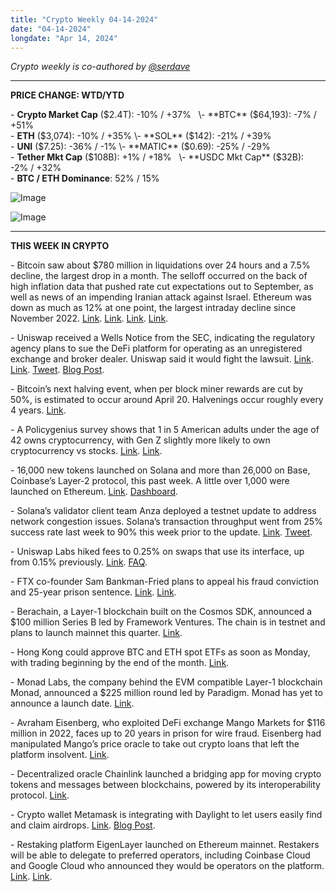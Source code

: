 ```yaml
---
title: "Crypto Weekly 04-14-2024"
date: "04-14-2024"
longdate: "Apr 14, 2024"
---
```


*Crypto weekly is co-authored by [@serdave](https://twitter.com/serdave_eth)*



---

**PRICE CHANGE: WTD/YTD**

\- **Crypto Market Cap** ($2.4T): -10% / +37%    
\- **BTC** ($64,193): -7% / +51%  
\- **ETH** ($3,074): -10% / +35%  
\- **SOL** ($142): -21% / +39%  
\- **UNI** ($7.25): -36% / -1%  
\- **MATIC** ($0.69): -25% / -29%   
\- **Tether Mkt Cap** ($108B): +1% / +18%    
\- **USDC Mkt Cap** ($32B): -2% / +32%    
\- **BTC / ETH Dominance**: 52% / 15%

![Image](/images/04-14-2024-1.png)

![Image](/images/04-14-2024-2.png)

---

**THIS WEEK IN CRYPTO**

\- Bitcoin saw about $780 million in liquidations over 24 hours and a 7.5% decline, the largest drop in a month. The selloff occurred on the back of high inflation data that pushed rate cut expectations out to September, as well as news of an impending Iranian attack against Israel. Ethereum was down as much as 12% at one point, the largest intraday decline since November 2022. [Link](https://www.cnbc.com/2024/04/14/bitcoin-btc-and-other-cryptocurrencies-tumble-amid-middle-east-tensions-.html). [Link](https://www.bloomberg.com/news/articles/2024-04-12/bitcoin-declines-as-the-liquidation-of-bullish-bets-accelerate). [Link](https://www.cnbc.com/video/2024/04/10/bitcoin-swings-after-hot-inflation-data-pushes-rate-cut-expectations-september-cnbc-crypto-world.html). [Link](https://www.theblock.co/post/288194/crypto-prices-rebound-from-selloff-as-bitcoin-dominance-hits-three-year-high).   
  
\- Uniswap received a Wells Notice from the SEC, indicating the regulatory agency plans to sue the DeFi platform for operating as an unregistered exchange and broker dealer. Uniswap said it would fight the lawsuit. [Link](https://www.bloomberg.com/news/articles/2024-04-10/defi-exchange-creator-uniswap-labs-says-sec-sends-suit-warning). [Link](https://www.coindesk.com/policy/2024/04/10/defi-exchange-uniswap-receives-enforcement-notice-from-the-sec/). [Tweet](https://twitter.com/haydenzadams/status/1778126466984575166). [Blog Post](https://blog.uniswap.org/fighting-for-defi).   
  
\- Bitcoin’s next halving event, when per block miner rewards are cut by 50%, is estimated to occur around April 20. Halvenings occur roughly every 4 years. [Link](https://www.theblock.co/post/288015/bitcoin-halving-countdown-one-week-to-go).   
  
\- A Policygenius survey shows that 1 in 5 American adults under the age of 42 owns cryptocurrency, with Gen Z slightly more likely to own cryptocurrency vs stocks. [Link](https://www.policygenius.com/life-insurance/2024-financial-planning-survey-millennials-gen-z-money/). [Link](https://www.theblock.co/post/287680/younger-generations-more-invested-in-crypto-than-stocks-survey-finds).   
  
\- 16,000 new tokens launched on Solana and more than 26,000 on Base, Coinbase’s Layer-2 protocol, this past week. A little over 1,000 were launched on Ethereum. [Link](https://www.axios.com/newsletters/axios-crypto-67e95af1-210b-4460-9b34-7578cfd28610.html). [Dashboard](https://www.theblock.co/data/decentralized-finance/dex-non-custodial/new-tokens-appearing-on-dexs).   
  
\- Solana’s validator client team Anza deployed a testnet update to address network congestion issues. Solana’s transaction throughput went from 25% success rate last week to 90% this week prior to the update. [Link](https://www.theblock.co/post/287942/anza-releases-proposed-congestion-fixes-on-solana-devnet-asks-validators-to-upgrade-on-testnet). [Tweet](https://x.com/phantom/status/1778535513441652797).   
  
\- Uniswap Labs hiked fees to 0.25% on swaps that use its interface, up from 0.15% previously. [Link](https://www.theblock.co/post/288170/uniswap-labs-hikes-swap-fee-to-25-from-15-on-trades-through-interface). [FAQ](https://support.uniswap.org/hc/en-us/articles/20131678274957-What-are-Uniswap-Labs-fees).   
  
\- FTX co-founder Sam Bankman-Fried plans to appeal his fraud conviction and 25-year prison sentence. [Link](https://www.axios.com/2024/04/11/sbf-conviction-appeal). [Link](https://www.bloomberg.com/news/articles/2024-04-11/bankman-fried-to-appeal-25-year-sentence-conviction-for-fraud).   
  
\- Berachain, a Layer-1 blockchain built on the Cosmos SDK, announced a $100 million Series B led by Framework Ventures. The chain is in testnet and plans to launch mainnet this quarter. [Link](https://decrypt.co/226106/what-is-berachain-ethereum-solana-challenger-raise-big-money).   
  
\- Hong Kong could approve BTC and ETH spot ETFs as soon as Monday, with trading beginning by the end of the month. [Link](https://www.bloomberg.com/news/articles/2024-04-12/hong-kong-bitcoin-ether-etf-approval-expected-as-soon-as-monday).   
  
\- Monad Labs, the company behind the EVM compatible Layer-1 blockchain Monad, announced a $225 million round led by Paradigm. Monad has yet to announce a launch date. [Link](https://decrypt.co/225455/what-is-monad-ethereum-solana-rival-raised-225-million).   
  
\- Avraham Eisenberg, who exploited DeFi exchange Mango Markets for $116 million in 2022, faces up to 20 years in prison for wire fraud. Eisenberg had manipulated Mango’s price oracle to take out crypto loans that left the platform insolvent. [Link](https://www.theblock.co/post/287121/mango-fraud-trial).   
  
\- Decentralized oracle Chainlink launched a bridging app for moving crypto tokens and messages between blockchains, powered by its interoperability protocol. [Link](https://www.theblock.co/post/287819/chainlink-launches-transporter-bridging-app-crypto-cross-chain).   
  
\- Crypto wallet Metamask is integrating with Daylight to let users easily find and claim airdrops. [Link](https://www.theblock.co/post/287537/metamask-now-lets-users-check-if-they-are-eligible-for-airdrops-and-nft-claims). [Blog Post](https://metamask.io/news/latest/how-to-find-and-claim-airdrops-and-nfts-easily-with-metamask-portfolio/).   
  
\- Restaking platform EigenLayer launched on Ethereum mainnet. Restakers will be able to delegate to preferred operators, including Coinbase Cloud and Google Cloud who announced they would be operators on the platform. [Link](https://www.theblock.co/post/287435/eigenlayer-restaking-platform-and-eigenda-data-availability-layer-debut-on-ethereum-mainnet). [Link](https://www.theblock.co/post/287499/google-cloud-coinbase-join-eigenlayer-as-operators).